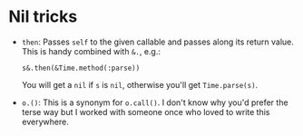 # Nil tricks

- `then`: Passes `self` to the given callable and passes along its return value.
  This is handy combined with `&.`, e.g.:

  ```
  s&.then(&Time.method(:parse))
  ```

  You will get a `nil` if `s` is `nil`, otherwise you'll get `Time.parse(s)`.


- `o.()`: This is a synonym for `o.call()`.
  I don't know why you'd prefer the terse way but I worked with someone once who loved to write this everywhere.

